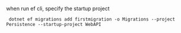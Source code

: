 when run ef cli, specify the startup project
```
 dotnet ef migrations add firstmigration -o Migrations --project Persistence --startup-project WebAPI
 ```
